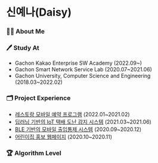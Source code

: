 # 신예나(Daisy)

### 👩🏻 About Me
<!-- - Java와 Spring Framework, AWS를 이용한 백엔드 개발을 할 수 있는 주니어 개발자
- DevOps에 관심을 갖고 Cloud, Container, CI/CD 공부 중 입니다 -->

### 🖊 Study At
- Gachon Kakao Enterprise SW Academy (2022.09~)
- Gachon Smart Network Service Lab (2020.07~2021.06)
- Gachon University, Computer Science and Engineering (2018.03~2022.02)

### 🗂 Project Experience
- [레스토랑 모바일 예약 프로그램](https://github.com/shinyena/sushi) (2022.01~2021.02)
- [딥러닝 기반의 IoT 택배 도난 감지 시스템]() (2021.03~2021.06)
- [BLE 기반의 모바일 출입통제 시스템](https://github.com/shinyena/doorlock) (2020.09~2020.12)
- [어린이집 홍보 웹페이지](https://github.com/shinyena/pulee1076) (2020.10~2020.11)

### 🏆 Algorithm Level
<!-- [![Solved.ac Profile](http://mazassumnida.wtf/api/v2/generate_badge?boj=yena5790)](https://solved.ac/yena5790) -->
